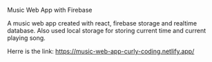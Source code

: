 Music Web App with Firebase

A music web app created with react, firebase storage and realtime database. Also used local storage for storing current time and current playing song.

Herre is the link:
https://music-web-app-curly-coding.netlify.app/